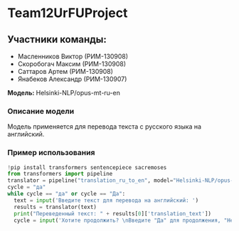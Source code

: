 # Team12UrFUProject
## Участники команды:

- Масленников Виктор (РИМ-130908)
- Скоробогач Максим (РИМ-130908)
- Саттаров Артем (РИМ-130908)
- Янабеков Александр (РИМ-130907)

 **Модель:** Helsinki-NLP/opus-mt-ru-en
### Описание модели
Модель применяется для перевода текста с русского языка на английский.

### Пример использования
```python
!pip install transformers sentencepiece sacremoses
from transformers import pipeline
translator = pipeline("translation_ru_to_en", model="Helsinki-NLP/opus-mt-ru-en")
cycle = "да"
while cycle == "да" or cycle == "Да":
  text = input('Введите текст для перевода на английский: ')
  results = translator(text)
  print("Переведенный текст: " + results[0]['translation_text'])
  cycle = input('Хотите продолжить? \nВведите "Да" для продолжения, "Нет" для остановки\n'
```

